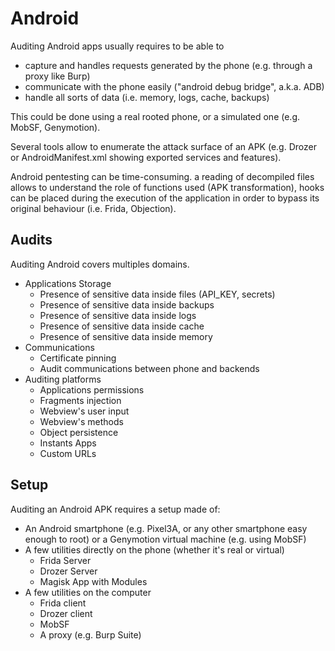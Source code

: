 # Android

Auditing Android apps usually requires to be able to&#x20;

* capture and handles requests generated by the phone (e.g. through a proxy like Burp)
* communicate with the phone easily ("android debug bridge", a.k.a. ADB)
* handle all sorts of data (i.e. memory, logs, cache, backups)

This could be done using a real rooted phone, or a simulated one (e.g. MobSF, Genymotion).&#x20;

Several tools allow to enumerate the attack surface of an APK (e.g. Drozer or AndroidManifest.xml showing exported services and features).

Android pentesting can be time-consuming. a reading of decompiled files allows to understand the role of functions used (APK transformation), hooks can be placed during the execution of the application in order to bypass its original behaviour (i.e. Frida, Objection).

## Audits

Auditing Android covers multiples domains.

* Applications Storage
  * Presence of sensitive data inside files (API\_KEY, secrets)
  * Presence of sensitive data inside backups
  * Presence of sensitive data inside logs
  * Presence of sensitive data inside cache
  * Presence of sensitive data inside memory
* Communications
  * Certificate pinning
  * Audit communications between phone and backends
* Auditing platforms
  * Applications permissions
  * Fragments injection
  * Webview's user input
  * Webview's methods
  * Object persistence
  * Instants Apps
  * Custom URLs

## Setup

Auditing an Android APK requires a setup made of:

* An Android smartphone (e.g. Pixel3A, or any other smartphone easy enough to root) or a Genymotion virtual machine (e.g. using MobSF)
* A few utilities directly on the phone (whether it's real or virtual)&#x20;
  * Frida Server
  * Drozer Server
  * Magisk App with Modules
* A few utilities on the computer&#x20;
  * Frida client
  * Drozer client
  * MobSF
  * A proxy (e.g. Burp Suite)
